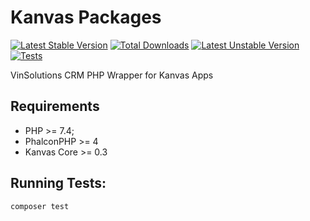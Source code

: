 Kanvas Packages
============

[![Latest Stable Version](https://poser.pugx.org/kanvas/packages/v)](//packagist.org/packages/kanvas/packages) [![Total Downloads](https://poser.pugx.org/kanvas/packages/downloads)](//packagist.org/packages/kanvas/packages) [![Latest Unstable Version](https://poser.pugx.org/kanvas/packages/v/unstable)](//packagist.org/packages/kanvas/packages) 
[![Tests](https://github.com/bakaphp/vin-solutions-crm/workflows/Tests/badge.svg?branch=development)](https://github.com/bakaphp/vin-solutions-crm/actions?query=workflow%3ATests)

VinSolutions CRM PHP Wrapper for Kanvas Apps

Requirements
------------

* PHP >= 7.4;
* PhalconPHP >= 4
* Kanvas Core >= 0.3

Running Tests:
--------
 
    composer test
